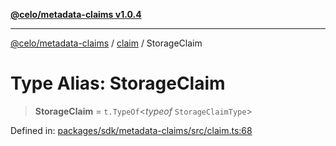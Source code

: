 [**@celo/metadata-claims v1.0.4**](../../README.md)

***

[@celo/metadata-claims](../../README.md) / [claim](../README.md) / StorageClaim

# Type Alias: StorageClaim

> **StorageClaim** = `t.TypeOf`\<*typeof* `StorageClaimType`\>

Defined in: [packages/sdk/metadata-claims/src/claim.ts:68](https://github.com/celo-org/developer-tooling/blob/master/packages/sdk/metadata-claims/src/claim.ts#L68)
